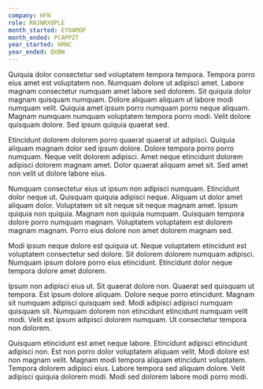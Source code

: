 ```yaml
---
company: HFN
role: RNJNRXOPLE
month_started: EYOAMOP
month_ended: PCAPPZT
year_started: HRNC
year_ended: QXBW
---
```


Quiquia dolor consectetur sed voluptatem tempora tempora. Tempora porro eius amet est voluptatem non. Numquam dolore ut adipisci amet. Labore magnam consectetur numquam amet labore sed dolorem. Sit quiquia dolor magnam quisquam numquam. Dolore aliquam aliquam ut labore modi numquam velit. Quiquia amet ipsum porro numquam porro neque aliquam. Magnam numquam numquam voluptatem tempora porro modi. Velit dolore quisquam dolore. Sed ipsum quiquia quaerat sed.

Etincidunt dolorem dolorem porro quaerat quaerat ut adipisci. Quiquia aliquam magnam dolor sed ipsum dolore. Dolore tempora porro porro numquam. Neque velit dolorem adipisci. Amet neque etincidunt dolorem adipisci dolorem magnam amet. Dolor quaerat aliquam amet sit. Sed amet non velit ut dolore labore eius.

Numquam consectetur eius ut ipsum non adipisci numquam. Etincidunt dolor neque ut. Quisquam quiquia adipisci neque. Aliquam ut dolor amet aliquam dolor. Voluptatem sit sit neque sit neque magnam amet. Ipsum quiquia non quiquia. Magnam non quiquia numquam. Quisquam tempora dolore porro numquam magnam. Voluptatem voluptatem est dolorem magnam magnam. Porro eius dolore non amet dolorem magnam sed.

Modi ipsum neque dolore est quiquia ut. Neque voluptatem etincidunt est voluptatem consectetur sed dolore. Sit dolorem dolorem numquam adipisci. Numquam ipsum dolore porro eius etincidunt. Etincidunt dolor neque tempora dolore amet dolorem.

Ipsum non adipisci eius ut. Sit quaerat dolore non. Quaerat sed quisquam ut tempora. Est ipsum dolore aliquam. Dolore neque porro etincidunt. Magnam sit numquam adipisci quisquam sed. Modi adipisci adipisci numquam quisquam sit. Numquam dolorem non etincidunt etincidunt numquam velit modi. Velit est ipsum adipisci dolorem numquam. Ut consectetur tempora non dolorem.

Quisquam etincidunt est amet neque labore. Etincidunt adipisci etincidunt adipisci non. Est non porro dolor voluptatem aliquam velit. Modi dolore est non magnam velit. Magnam modi tempora aliquam etincidunt voluptatem. Tempora dolorem adipisci eius. Labore tempora sed aliquam dolore. Velit adipisci quiquia dolorem modi. Modi sed dolorem labore modi porro modi.
    